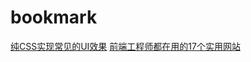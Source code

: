 # bookmark
[纯CSS实现常见的UI效果](https://blog.csdn.net/weixin_46837985/article/details/112856071)
[前端工程师都在用的17个实用网站](https://blog.csdn.net/weixin_46837985/article/details/115154091?spm=1001.2014.3001.5501)
